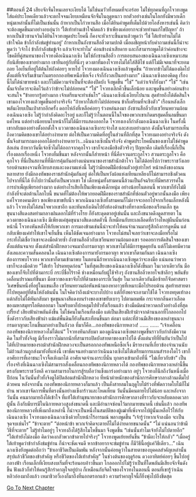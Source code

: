 ##ตอนที่ 24 เสียงจักจั่นไหนเลยจะเงียบได้
ไม่ใช่นมวัวทั้งหมดที่จะอร่อย ไม่ใช่ทุกคนที่ถูกโจวทงพูดใส่แค่ประโยคเดียวแล้วจะตกใจจนเงียบเหมือนจักจั่นในฤดูหนาว ยกตัวอย่างเช่นในโลกยังมีพวกเด็กหนุ่มเหล่านั้นที่ไม่เป็นเช่นนั้น
ถ้าหากเป็นโก่วหานสือ เมื่อได้ยินคำพูดที่เต็มไปด้วยไอสังหารเช่นนี้ คิดว่าจะต้องพูดขึ้นมาอย่างอบอุ่นว่า ‘ใต้เท้าท่านเข้าใจผิดแล้ว ข้าเพียงแค่อยากจะช่วยท่านแก้ไขปัญหา’ ถ้าหากเป็นชิวซานจวินได้ยินโจวทงพูดประโยคนี้ ก็คงจะหัวเราะขึ้นมาแล้วพูดว่า ‘ใช่ ใต้เท้าท่านไม่ได้เข้าใจผิด ข้าก็กำลังข่มขู่ท่านอยู่’ ถ้าหากเป็นถังซานสือลิ่วตามปกติ เมื่อเผชิญหน้ากับคำถามเช่นนี้ก็น่าจะพูดว่า ‘เจ้าโง่ ข้าก็กำลังข่มขู่เจ้า แล้วเจ้าจะทำไม’
ค่อนข้างน่าเสียดาย และก็สามารถพูดได้ว่าค่อนข้างจะโชคดีที่คู่สนทนาของโจวทงคือเฉินฉางเซิง ไม่ใช่ถังซานสือลิ่ว
การตอบสนองของเฉินฉางเซิงเหมาะสมกับนิสัยของเขาอย่างมาก เขายืนอยู่กับที่นิ่งๆ ดวงตาที่มองโจวทงไม่ได้ใส่สีตีไข่ แต่ก็ไม่มีเจตนาที่จะยอมถอย
ไอเย็นที่อยู่ใต้ต้นไห่ถังค่อยๆ หายไป โจวทงมองเฉินฉางเซิงแล้วพูดขึ้น “ถ้าหากข้าไม่ได้มองผิดไป ตั้งแต่ที่เจ้าเริ่มเข้ามาในตรอกกองทัพเหนือซือเจิ่ง เจ้าก็กังวลเป็นอย่างมาก”
เฉินฉางเซิงลองคิดดู เรื่องนี้ไม่ได้น่าขายหน้า และก็ไม่มีความจำเป็นที่จะต้องปิดบัง จึงพูดขึ้น “ใช่”
“แต่ว่าเจ้าก็ยังมา”
“ใช่”
“เช่นนั้นเจ้าก็ควรจะคิดไว้แล้วว่าข้าจะไม่ปล่อยคน”
“ใช่”
โจวทงเลิกคิ้วขึ้นเล็กน้อย และพูดขึ้นอย่างค่อนข้างจะสนใจ “ข้าอยากรู้อย่างมาก เจ้าเตรียมจะทำเช่นไร”
เฉินฉางเซิงนิ่งเงียบไปนาน สุดท้ายถึงได้ตัดสินใจ เขามองโจวทงแล้วพูดขึ้นอย่างจริงจัง “ถ้าหากใต้เท้าไม่ปล่อยคน ข้าก็เตรียมที่จะชิงตัว”
เรือนหลังเล็กพลันเงียบเป็นเป่าสากอีกครั้ง
ดอกไห่ถังที่เหลือค่อยๆ ร่วงหล่นลงมา
ถังซานสือลิ่วกับเซวียนหยวนผ้อมองเฉินฉางเซิง ไม่รู้ว่ากำลังคิดอะไรอยู่ และก็ไม่รู้ว่าในตอนนี้ในใจของพวกเขาเกิดมรสุมคลื่นลมขึ้นมาแค่ไหน แต่อย่างน้อยบนใบหน้าก็ไม่ได้มีการแสดงออกใด
โจวทงเองก็กำลังมองเฉินฉางเซิง ในครั้งนี้เขากลับมองอย่างตั้งอกตั้งใจ
แววตาของเฉินฉางเซิงกระจ่างใส และสงบอย่างมาก ดังนั้นจึงสามารถเห็นถึงความคิดของเขาได้อย่างง่ายดาย ต่อให้เป็นความคิดที่อยู่ในส่วนที่ลึกที่สุด
โจวทงมองอย่างจริงจัง ดังนั้นจึงสามารถมองออกได้อย่างง่ายดายว่า...เฉินฉางเซิงนั้นจริงจัง
คำพูดประโยคนั้นของเขาไม่ใช่คำพูดล้อเล่น
ถ้าหากวันนี้เจ๋อซิ่วไม่ได้ออกจากคุกโจว เขาก็จะลงมือชิงตัวจริงๆ
ปัญหาคือ เดิมทีเรื่องนี้ก็เป็นเรื่องตลกเรื่องหนึ่ง
โจวทงยิ้มขึ้นมา หลังจากนั้นก็ส่ายหน้า
ที่นี่คือจวนตระกูลโจว สวนตระกูลโจว คือคุกโจว
ที่นี่เป็นสถานที่ที่มีการคุ้มกันอย่างแน่นหนาของราชสำนักต้าโจว ไม่ได้ด้อยไปกว่าพระราชวังเลย
รอบด้านของจวนที่เงียบสงบและงดงามแห่งนี้ ไม่รู้ว่ามียอดฝีมือซ่อนตัวอยู่เท่าไหร่ หน้าหลังของถนนหลายสาย ยังมีกองทัพของราชสำนักคุ้มกันอยู่
ต่อให้เป็นหวังผ้อแห่งเทียนเหลียงก็ไม่สามารถชิงตัวคนไปจากที่นี่ได้ ยิ่งไปกว่านั้นยังเป็นพวกเขา
ใช่ เด็กหนุ่มทั้งสามคนนี้ล้วนเป็นอัจฉริยะที่มีพรสวรรค์ในการบำเพ็ญเพียรอย่างมาก แต่อย่างไรเสียก็เป็นเพียงแค่เด็กหนุ่ม อย่างน้อยในตอนนี้ พวกเขาก็ยังไม่มีกำลังที่จะต่อต้านโลกใบนี้
ขนาดที่ไม่ต้องให้พวกยอดฝีมือของราชสำนักที่ซ่อนตัวอยู่พวกนั้นลงมือ เพียงแค่โจวทงคนเดียว ขอเพียงเขาขยับนิ้ว พวกเฉินฉางเซิงทั้งสามคนก็ไม่อาจจะออกไปจากเรือนเล็กหลังนี้แล้ว
โจวทงไม่ได้สนใจพวกเขาอีก และหันหลังเดินไปยังห้องด้านข้างที่ทางเหนือของเรือนเล็ก
ชุดขุนนางสีแดงสดท่ามกลางฝนดอกไม้ที่ร่วงโรย ก็ยังสะดุดตาอยู่เช่นนั้น และถึงขนาดดึงดูดสายตา
ในดวงตาของเฉินฉางเซิง มีเพียงแค่ชุดขุนนางสีแดงสดตัวนี้ ก็เหมือนกับทะเลเลือดที่กว้างใหญ่ผืนนั้นก่อนหน้านี้
โจวทงหันหลังให้กับพวกเขา การมองข้ามเช่นนี้น่าจะทำให้คนจำนวนมากรู้สึกถึงการดูหมิ่น แต่กลับเพียงแค่ทำให้เขาใจเย็นขึ้น
เห็นได้ชัดเจนอย่างมาก โจวทงไม่สนใจเลยว่าเขาจะลงมือหรือไม่ กระทั่งไม่เชื่อว่าเขาจะลงมือด้วยซ้ำ
ถังซานสือลิ่วกับเซวียนหยวนผ้อมองเขา รอคอยการตัดสินใจของเขา
ตั้งแต่ต้นจนจบ ตั้งแต่สำนักฝึกหลวงจนมาถึงกรมอาญา พวกเขาไม่ได้มีการพูดคุยกัน แต่ก็ไม่เคยมีความลังเลและความสั่นคลอนใด
เฉินฉางเซิงต้องการมายังกรมอาญา พวกเขาก็ตามกันมา เฉินฉางเซิงต้องการพบโจวทง พวกเขาก็ตามเข้ามาพบ
ในตอนนี้ถ้าหากเฉินฉางเซิงพูดว่าจะลงมือ แน่นอนว่าพวกเขาก็จะลงมือด้วย
“ใต้เท้า โปรดหยุดก่อน”
ในที่สุดเสียงของเฉินฉางเซิงก็ดังขึ้นมา
ในเวลาเดียวกัน มือของเขาก็จับไปที่ด้ามกระบี่
กระบี่ชื่อไร้ราคี ช่างเหมือนกับผู้ใช้จริงๆ
ถังซานสือลิ่วหายใจเข้าลึกๆ พลันขับเคลื่อนปราณแท้ขึ้นมา มือขวาของเขาจับไปที่ด้ามของกระบี่เวิ่นสุ่ย ในเวลาเดียวกันมือซ้ายก็จับศาสตราวิเศษชิ้นหนึ่งที่อยู่ในแขนเสื้อ
เซวียนหยวนผ้อหันหน้ามองหาอาวุธที่เหมาะมือไปรอบด้าน สุดท้ายสายตาก็ไปหยุดอยู่ที่ต้นไห่ถังต้นนั้น ในใจคิดว่าถึงแม้จะบางไปบ้าง แต่ก็ยังพอจะเอามาใช้ได้
โจวทงหยุดเท้าลง แต่กลับไม่ได้หันกลับมา
ชุดขุนนางสีแดงบนร่างของเขาขยับเบาๆ ไปตามลมพัด กระจายกลิ่นคาวเลือดของมหาสมุทรโลหิตออกมา ในพริบตาก็ปกคลุมไปทั่วทั้งเรือนแล้ว ช่างมืดมิดน่าหวาดกลัวอย่างถึงที่สุด
เปรี้ยง!
เสียงฟ้าผ่าพลันดังขึ้น
ไม่ใช่คนในเรือนที่ลงมือ แต่เป็นเสียงฝีเท้าม้าจากด้านนอกที่ไกลออกไปซึ่งดังราวกับเสียงฟ้าผ่า แม้แต่พื้นดินก็ยังสั่นสะเทือนขึ้นมา
ต่อมา แต่ละที่ล้วนมีเสียงของเหล่าขุนนางกรมอาญาตะโกนขึ้นมาอย่างเป็นกังวล
ที่มาก็คือ...กองทัพของนิกายหลวง!
......
......
“เจ้าเคลื่อนกองทัพของนิกายหลวงไม่ได้แน่”
โจวทงหันกลับมา มองดูเฉินฉางเซิงพลางพูดขึ้นราวกับกำลังมีความคิด
ในทั่วทั้งจิงตู มีเรื่องราวไม่มากนักที่สามารถปิดบังสายตาของเขาไปได้ ตั้งแต่นาทีที่ยืนยันว่าเป็นไปได้ที่เป้าหมายของรถม้าสำนักฝึกหลวงจะเป็นตรอกกองทัพเหนือซือเจิ้ง มีรายงานที่เกี่ยวข้องจำนวนนับไม่ถ้วนล้วนถูกส่งมายังที่แห่งนี้ เขาชัดเจนอย่างมากว่าเฉินฉางเซิงไม่ได้เตรียมการแผนสำรองใดไว้ เขาก็อาศัยการที่เอาชนะโจวจื้อเหิงมาได้ อาศัยเจตจำนงกระบี่นั่น บุกตรงเข้ามาถึงที่นี่
“ไม่เกี่ยวกับข้า”
เป็นเรื่องจริงที่เฉินฉางเซิงไม่สามารถสั่งเคลื่อนกองทัพของนิกายหลวงได้
กองทัพของนิกายหลวงเหล่านี้ขึ้นตรงกับพระราชวังหลี ความสามารถในการสู้รบถือว่าแข็งแกร่งอย่างมาก
อยู่ๆ โจวทงก็นึกถึงวันหนึ่งเมื่อปีก่อน ในวันนั้นทั่วทั้งจิงตูได้ปิดล้อมสำนักฝึกหลวง ที่หน้าตำหนักของสำนักการศึกษากลางล้วนเต็มไปด้วยคน
หลังจากนั้น กองทัพของนิกายหลวงก็มาแล้ว เป็นดั่งสายลมในฤดูใบไม้ร่วงที่พัดกวาดใบไม้ก็ไม่ปาน พวกเขาจัดการพื้นที่ตรงนั้นอย่างแข็งกร้าวและโหดเหี้ยม
วันนั้นมีคนตายไปไม่น้อย
และหลังจากวันนั้น คนมากมายถึงได้เข้าใจ ที่แท้ใต้เท้ามุขนายกของสำนักการศึกษากลางที่ราวกับจะหลับตลอดเวลาผู้นั้น ถึงกับมีบารมีในนิกายหลวงสูงส่งขนาดนี้ และมีอำนาจซ่อนไว้มากมายขนาดนี้
เช่นนี้แล้ว กองทัพของนิกายหลวงที่เพิ่งมาถึงเหล่านี้ ก็น่าจะเป็นหนึ่งในสมบัติของผู้เฒ่าที่เพิ่งจากไปผู้นั้นเหลือไว้ให้กับเฉินฉางเซิง
โจวทงมองเฉินฉางเซิงด้วยใบหน้าไร้อารมณ์ พลางพูดขึ้น “เจ้ารู้ว่าหากเจ้าลงมือ จะเป็นจุดจบเช่นไร”
“ข้าจะตาย”
“ต่อหน้าข้า พวกเจ้าคิดจะตายก็ไม่ได้ง่ายดายขนาดนั้น”
“ไม่ แน่นอนว่าข้ามีวิธีที่จะตาย”
ไม่รู้ทำไมอยู่ๆ โจวทงถึงได้รู้สึกโมโหขึ้นมา จึงพูดขึ้น “เช่นนั้นทำไมเจ้ายังไม่ไปตายอีก”
“ใต้เท้ายังไม่ลงมือ คิดว่าคงกลัวพวกข้าตายไปจริงๆ”
โจวทงพูดเย้ยหยันขึ้น “ข้ามีอะไรให้กลัว”
“เมื่อครู่ใต้เท้าพูดว่าข้ากำลังข่มขู่ท่าน ก็น่าจะชัดเจนดี หากข้าอยากจะข่มขู่ท่าน ก็มีวิธีนี้อยู่แค่วิธีเดียว...” เฉินฉางเซิงยังพูดต่ออีกว่า “ข้าเอาชีวิตเป็นเดิมพัน หลังจากนั้นค่อยดูว่าในสายตาของบุคคลสำคัญเหล่านั้นสรุปแล้วชีวิตของข้าสำคัญ หรือชีวิตของใต้เท้าสำคัญ”
ในช่วงต้นของฤดูร้อน ดวงอาทิตย์ค่อยๆ ขึ้นไปอยู่กลางฟ้า เรือนเล็กที่เงียบสงบเริ่มที่จะร้อนอบอ้าวขึ้นมา
ไกลออกไปไม่รู้ว่าเป็นที่ใดพลันมีเสียงจักจั่นดังขึ้น ฟังแล้วก็ทำให้คนรู้สึกรำคาญใจอยู่บ้าง
ก็เหมือนกับจิตใจของโจวทงในตอนนี้
ตอนที่เขารู้ว่าเฉินหลิวอ๋องมาถึงแล้ว เหมาชิวอวี่เองก็มาถึงที่นอกตรอกแล้ว ความรำคาญใจนี้ก็ยิ่งพุ่งไปถึงขีดสุด


[Go To Next Chapter]( ./456.md)